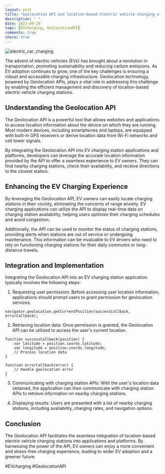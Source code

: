 ```yaml
---
layout: post
title: "Geolocation API and location-based electric vehicle charging stations"
description: " "
date: 2023-09-29
tags: [EVcharging, GeolocationAPI]
comments: true
share: true
---
```


![electric_car_charging](https://example.com/electric_car_charging.jpg)

The advent of electric vehicles (EVs) has brought about a revolution in transportation, promoting sustainability and reducing carbon emissions. As EV adoption continues to grow, one of the key challenges is ensuring a robust and accessible charging infrastructure. Geolocation technology, powered by Geolocation APIs, plays a vital role in addressing this challenge by enabling the efficient management and discovery of location-based electric vehicle charging stations.

## Understanding the Geolocation API

The Geolocation API is a powerful tool that allows websites and applications to access location information about the device on which they are running. Most modern devices, including smartphones and laptops, are equipped with built-in GPS receivers or derive location data from Wi-Fi networks and cell tower signals.

By integrating the Geolocation API into EV charging station applications and platforms, developers can leverage the accurate location information provided by the API to offer a seamless experience to EV owners. They can find nearby charging stations, check their availability, and receive directions to the closest station.

## Enhancing the EV Charging Experience

By leveraging the Geolocation API, EV owners can easily locate charging stations in their vicinity, eliminating the concerns of range anxiety. EV charging applications can utilize the API to display real-time data on charging station availability, helping users optimize their charging schedules and avoid congestion.

Additionally, the API can be used to monitor the status of charging stations, providing alerts when stations are out of service or undergoing maintenance. This information can be invaluable to EV drivers who need to rely on functioning charging stations for their daily commutes or long-distance travels.

## Integration and Implementation

Integrating the Geolocation API into an EV charging station application typically involves the following steps:

1. Requesting user permission: Before accessing user location information, applications should prompt users to grant permission for geolocation services.

```
navigator.geolocation.getCurrentPosition(successCallback, errorCallback);
```

2. Retrieving location data: Once permission is granted, the Geolocation API can be utilized to access the user's current location.

```
function successCallback(position) {
    var latitude = position.coords.latitude;
    var longitude = position.coords.longitude;
    // Process location data
}

function errorCallback(error) {
    // Handle geolocation error
}
```

3. Communicating with charging station APIs: With the user's location data obtained, the application can then communicate with charging station APIs to retrieve information on nearby charging stations.

4. Displaying results: Users are presented with a list of nearby charging stations, including availability, charging rates, and navigation options.

## Conclusion

The Geolocation API facilitates the seamless integration of location-based electric vehicle charging stations into applications and platforms. By harnessing the power of the API, EV owners can enjoy a more convenient and stress-free charging experience, leading to wider EV adoption and a greener future.

#EVcharging #GeolocationAPI